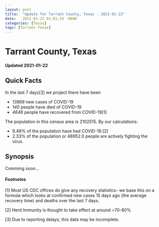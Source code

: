 ```yaml
---
layout: post
title:  "Update for Tarrant County, Texas - 2021-01-22"
date:   2021-01-22 01:01:29 -0600
categories: [Texas]
tags: [Tarrant-Texas]
---
```


# Tarrant County, Texas
#### Updated 2021-01-22

## Quick Facts

In the last 7 days[3] we project there have been
- *13868* new cases of COVID-19
- *140* people have died of COVID-19
- *4646* people have recovered from COVID-19[1]

The population in this census area is 2102515. By our calculations:
- 9.49% of the population have had COVID-19.[2]
- 2.33% of the population or 48952.0 people are actively fighting the virus.

## Synopsis

Comming soon...


#### Footnotes

[1] Most US CDC offices do give any recovery statistics- we base this on a formula which looks at confirmed new cases
15 days ago (the average recovery time) and deaths over the last 7 days.

[2] Herd Immunity is thought to take effect at around ~70-80%

[3] Due to reporting delays, this data may be incomplete.
 
    